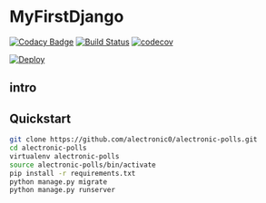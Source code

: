 # MyFirstDjango
[![Codacy Badge](https://api.codacy.com/project/badge/Grade/92ddef714b3841daa7924efaaa76ef5c)](https://www.codacy.com/app/alectronic0/alectronic-polls?utm_source=github.com&utm_medium=referral&utm_content=alectronic0/alectronic-polls&utm_campaign=badger)
[![Build Status](https://travis-ci.org/alectronic0/alectronic-polls.svg?branch=master)](https://travis-ci.org/alectronic0/alectronic-polls)
[![codecov](https://codecov.io/gh/alectronic0/alectronic-polls/branch/master/graph/badge.svg)](https://codecov.io/gh/alectronic0/alectronic-polls)

[![Deploy](https://www.herokucdn.com/deploy/button.svg)](https://heroku.com/deploy?template=https://github.com/alectronic0/alectronic-polls)
## intro

## Quickstart
```bash
git clone https://github.com/alectronic0/alectronic-polls.git
cd alectronic-polls
virtualenv alectronic-polls
source alectronic-polls/bin/activate
pip install -r requirements.txt
python manage.py migrate
python manage.py runserver
```
